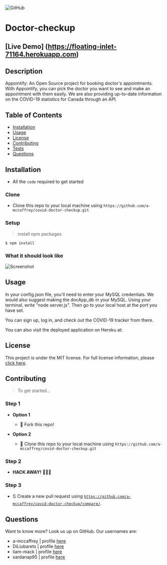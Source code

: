 ![GitHub](https://img.shields.io/github/license/a-mccaffrey/covid-doctor-checkup)

# Doctor-checkup

## [Live Demo] (https://floating-inlet-71164.herokuapp.com)
## Description

Appointify: An Open Source project for booking doctor's appointments. With Appointify, you can pick the doctor you want to see and make an appointment with them easily. We are also providing up-to-date information on the COVID-19 statistics for Canada through an API.

## Table of Contents

* [Installation](#installation)
* [Usage](#usage)
* [License](#license)
* [Contributing](#contributing)
* [Tests](#tests)
* [Questions](#questions)


## Installation

- All the `code` required to get started

### Clone

- Clone this repo to your local machine using `https://github.com/a-mccaffrey/covid-doctor-checkup.git`

### Setup


> install npm packages

```shell
$ npm install
```

### What it should look like

![Screenshot](screenshot.png)

## Usage

In your config.json file, you'll need to enter your MySQL credentials. We would also suggest making the docApp_db in your MySQL. Using your terminal, write "node server.js". Then go to your local host at the port you have set.

You can sign up, log in, and check out the COVID-19 tracker from there.

You can also visit the deployed application on Heroku at: 


## License

This project is under the MIT license. For full license information, please [click here](https://choosealicense.com/licenses/MIT/). 


## Contributing

> To get started...

### Step 1

- **Option 1**
    - 🍴 Fork this repo!

- **Option 2**
    - 👯 Clone this repo to your local machine using `https://github.com/a-mccaffrey/covid-doctor-checkup.git`

### Step 2

- **HACK AWAY!** 🔨🔨🔨

### Step 3

- 🔃 Create a new pull request using <a href="https://github.com/a-mccaffrey/covid-doctor-checkup/compare/" target="_blank">`https://github.com/a-mccaffrey/covid-doctor-checkup/compare/`</a>.


## Questions

Want to know more? Look us up on GitHub. Our usernames are:

* a-mccaffrey | profile [here](https://www.github.com/a-mccaffrey)
* DiLiubarets | profile [here](https://github.com/DiLiubarets)
* liam-mack | profile [here](https://github.com/liam-mack)
* sardanap95 | profile [here](https://github.com/sardanap95)
